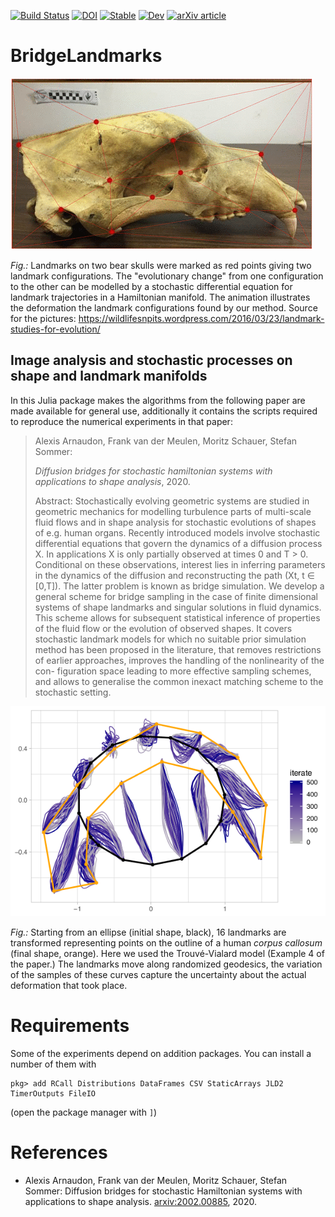 [![Build Status](https://travis-ci.com/mschauer/BridgeLandmarks.jl.svg?branch=master)](https://travis-ci.com/mschauer/BridgeLandmarks.jl)
[![DOI](https://zenodo.org/badge/DOI/10.5281/zenodo.3629353.svg)](https://doi.org/10.5281/zenodo.3629353)
[![Stable](https://img.shields.io/badge/docs-stable-blue.svg)](https://mschauer.github.io/BridgeLandmarks.jl/stable)
[![Dev](https://img.shields.io/badge/docs-dev-blue.svg)](https://mschauer.github.io/BridgeLandmarks.jl/dev)
[![arXiv article](https://img.shields.io/badge/article-arXiv%3A2002.00885-B31B1B)](https://arxiv.org/abs/2002.00885)


# BridgeLandmarks

   ![bears](bear.gif)

*Fig.:* Landmarks on two bear skulls were marked as red points giving two landmark configurations. The "evolutionary change" from one configuration to the other can be modelled
by a stochastic differential equation for landmark trajectories in a Hamiltonian manifold. The animation illustrates the deformation the landmark configurations found by our method. Source for the pictures:
https://wildlifesnpits.wordpress.com/2016/03/23/landmark-studies-for-evolution/


## Image analysis and stochastic processes on shape and landmark manifolds

In this Julia package makes the algorithms from the following paper
are made available for general use, additionally it contains the scripts required to reproduce the numerical experiments in that paper:

> Alexis Arnaudon, Frank van der Meulen, Moritz Schauer, Stefan Sommer:
>
> *Diffusion bridges for stochastic hamiltonian systems with applications to shape analysis*, 2020.
>
> Abstract: Stochastically evolving geometric systems are studied in geometric mechanics for modelling turbulence parts of multi-scale fluid flows and in shape analysis for stochastic evolutions of shapes of e.g. human organs. Recently introduced models involve stochastic differential equations that govern the dynamics of a diffusion process X. In applications X is only partially observed at times 0 and T > 0. Conditional on these observations, interest lies in inferring parameters in the dynamics of the diffusion and reconstructing the path (Xt, t ∈ [0,T]). The latter problem is known as bridge simulation. We develop a general scheme for bridge sampling in the case of finite dimensional systems of shape landmarks and singular solutions in fluid dynamics. This scheme allows for subsequent statistical inference of properties of the fluid flow or the evolution of observed shapes. It covers stochastic landmark models for which no suitable prior simulation method has been proposed in the literature, that removes restrictions of earlier approaches, improves the handling of the nonlinearity of the con- figuration space leading to more effective sampling schemes, and allows to generalise the common inexact matching scheme to the stochastic setting.


   ![bridges](bridges-overlaid.png)

*Fig.:* Starting from an ellipse (initial shape, black), 16 landmarks are transformed representing points on the outline of a human *corpus callosum* (final shape, orange). Here we used the Trouvé-Vialard model (Example 4 of the paper.) The landmarks move along randomized geodesics, the variation of the samples of these curves capture the uncertainty about the actual deformation that took place.

# Requirements
Some of the experiments depend on addition packages. You can install a number of them with

```
pkg> add RCall Distributions DataFrames CSV StaticArrays JLD2 TimerOutputs FileIO
```
(open the package manager with `]`)


# References

* Alexis Arnaudon, Frank van der Meulen, Moritz Schauer, Stefan Sommer: Diffusion bridges for stochastic Hamiltonian systems with applications to shape analysis. [arxiv:2002.00885](https://arxiv.org/abs/2002.00885), 2020.

